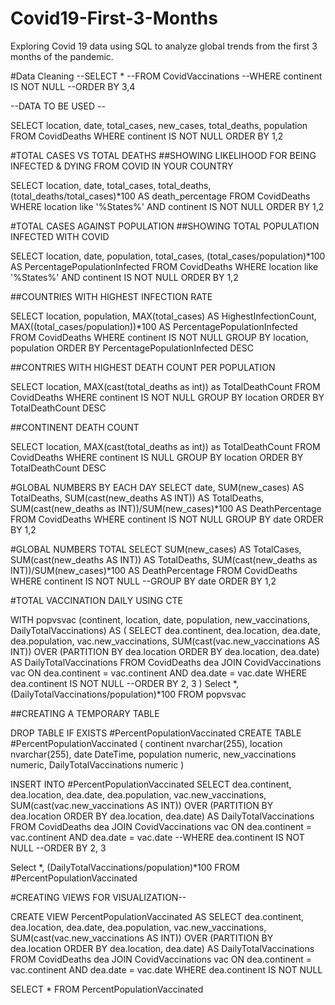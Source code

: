 # Covid19-First-3-Months
Exploring Covid 19 data using SQL to analyze global trends from the first 3 months of the pandemic.

#Data Cleaning
--SELECT *
--FROM CovidVaccinations
--WHERE continent IS NOT NULL
--ORDER BY 3,4

--DATA TO BE USED --

SELECT location, date, total_cases, new_cases, total_deaths, population
FROM CovidDeaths
WHERE continent IS NOT NULL
ORDER BY 1,2

#TOTAL CASES VS TOTAL DEATHS
##SHOWING LIKELIHOOD FOR BEING INFECTED & DYING FROM COVID IN YOUR COUNTRY

SELECT location, date, total_cases, total_deaths, (total_deaths/total_cases)*100 AS death_percentage
FROM CovidDeaths
WHERE location like '%States%'
AND continent IS NOT NULL
ORDER BY 1,2


#TOTAL CASES AGAINST POPULATION 
##SHOWING TOTAL POPULATION INFECTED WITH COVID

SELECT location, date, population, total_cases, (total_cases/population)*100 AS PercentagePopulationInfected
FROM CovidDeaths
WHERE location like '%States%'
AND continent IS NOT NULL
ORDER BY 1,2

##COUNTRIES WITH HIGHEST INFECTION RATE

SELECT location, population, MAX(total_cases) AS HighestInfectionCount, MAX((total_cases/population))*100 AS PercentagePopulationInfected
FROM CovidDeaths
WHERE continent IS NOT NULL
GROUP BY location, population
ORDER BY PercentagePopulationInfected DESC

##CONTRIES WITH HIGHEST DEATH COUNT PER POPULATION

SELECT location, MAX(cast(total_deaths as int)) as TotalDeathCount
FROM CovidDeaths
WHERE continent IS NOT NULL
GROUP BY location
ORDER BY TotalDeathCount DESC

##CONTINENT DEATH COUNT

SELECT location, MAX(cast(total_deaths as int)) as TotalDeathCount
FROM CovidDeaths
WHERE continent IS NULL
GROUP BY location
ORDER BY TotalDeathCount DESC

#GLOBAL NUMBERS BY EACH DAY
SELECT date, SUM(new_cases) AS TotalDeaths, SUM(cast(new_deaths AS INT)) AS TotalDeaths, SUM(cast(new_deaths as INT))/SUM(new_cases)*100 AS DeathPercentage
FROM CovidDeaths
WHERE continent IS NOT NULL
GROUP BY date
ORDER BY 1,2

#GLOBAL NUMBERS TOTAL
SELECT SUM(new_cases) AS TotalCases, SUM(cast(new_deaths AS INT)) AS TotalDeaths, SUM(cast(new_deaths as INT))/SUM(new_cases)*100 AS DeathPercentage
FROM CovidDeaths
WHERE continent IS NOT NULL
--GROUP BY date
ORDER BY 1,2


#TOTAL VACCINATION DAILY USING CTE

WITH popvsvac (continent, location, date, population, new_vaccinations, DailyTotalVaccinations)
AS
(
SELECT dea.continent, dea.location, dea.date, dea.population, vac.new_vaccinations, SUM(cast(vac.new_vaccinations AS INT)) OVER 
(PARTITION BY dea.location ORDER BY dea.location, dea.date) AS DailyTotalVaccinations
FROM CovidDeaths dea
JOIN CovidVaccinations vac
ON dea.continent = vac.continent
AND dea.date = vac.date
WHERE dea.continent IS NOT NULL
--ORDER BY 2, 3
)
Select *, (DailyTotalVaccinations/population)*100
FROM popvsvac

##CREATING A TEMPORARY TABLE

DROP TABLE IF EXISTS #PercentPopulationVaccinated
CREATE TABLE #PercentPopulationVaccinated
(
continent nvarchar(255),
location nvarchar(255),
date DateTime,
population numeric,
new_vaccinations numeric,
DailyTotalVaccinations numeric
)

INSERT INTO #PercentPopulationVaccinated
SELECT dea.continent, dea.location, dea.date, dea.population, vac.new_vaccinations, SUM(cast(vac.new_vaccinations AS INT)) OVER 
(PARTITION BY dea.location ORDER BY dea.location, dea.date) AS DailyTotalVaccinations
FROM CovidDeaths dea
JOIN CovidVaccinations vac
ON dea.continent = vac.continent
AND dea.date = vac.date
--WHERE dea.continent IS NOT NULL
--ORDER BY 2, 3

Select *, (DailyTotalVaccinations/population)*100
FROM #PercentPopulationVaccinated


#CREATING VIEWS FOR VISUALIZATION--

CREATE VIEW PercentPopulationVaccinated AS
SELECT dea.continent, dea.location, dea.date, dea.population, vac.new_vaccinations, SUM(cast(vac.new_vaccinations AS INT)) OVER 
(PARTITION BY dea.location ORDER BY dea.location, dea.date) AS DailyTotalVaccinations
FROM CovidDeaths dea
JOIN CovidVaccinations vac
ON dea.continent = vac.continent
AND dea.date = vac.date
WHERE dea.continent IS NOT NULL


SELECT *
FROM PercentPopulationVaccinated
